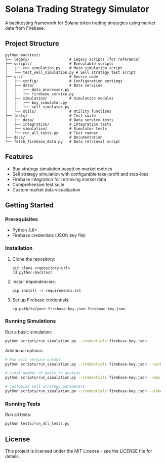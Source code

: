 # Solana Trading Strategy Simulator

A backtesting framework for Solana token trading strategies using market data from Firebase.

## Project Structure

```
python-backtest/
├── legacy/                  # Legacy scripts (for reference)
├── scripts/                 # Executable scripts
│   ├── run_simulation.py    # Main simulation script
│   └── test_sell_simulation.py # Sell strategy test script
├── src/                     # Source code
│   ├── config/              # Configuration settings
│   ├── data/                # Data services
│   │   ├── data_processor.py
│   │   └── firebase_service.py
│   ├── simulation/          # Simulation modules
│   │   ├── buy_simulator.py
│   │   └── sell_simulator.py
│   └── utils/               # Utility functions
├── tests/                   # Test suite
│   ├── data/                # Data service tests
│   ├── integration/         # Integration tests
│   ├── simulation/          # Simulator tests
│   └── run_all_tests.py     # Test runner
├── docs/                    # Documentation
└── fetch_firebase_data.py   # Data retrieval script
```

## Features

- Buy strategy simulation based on market metrics
- Sell strategy simulation with configurable take-profit and stop-loss
- Firebase integration for retrieving market data
- Comprehensive test suite
- Custom market data visualization

## Getting Started

### Prerequisites

- Python 3.8+
- Firebase credentials (JSON key file)

### Installation

1. Clone the repository:
   ```
   git clone <repository-url>
   cd python-backtest
   ```

2. Install dependencies:
   ```
   pip install -r requirements.txt
   ```

3. Set up Firebase credentials:
   ```
   cp path/to/your-firebase-key.json firebase-key.json
   ```

### Running Simulations

Run a basic simulation:

```bash
python scripts/run_simulation.py --credentials firebase-key.json
```

Additional options:

```bash
# Run with verbose output
python scripts/run_simulation.py --credentials firebase-key.json --verbose

# Limit number of pools to analyze
python scripts/run_simulation.py --credentials firebase-key.json --max-pools 5

# Customize sell strategy parameters
python scripts/run_simulation.py --credentials firebase-key.json --take-profit 2.0 --stop-loss 0.7 --trailing-stop 0.85
```

### Running Tests

Run all tests:

```bash
python tests/run_all_tests.py
```

## License

This project is licensed under the MIT License - see the LICENSE file for details. 